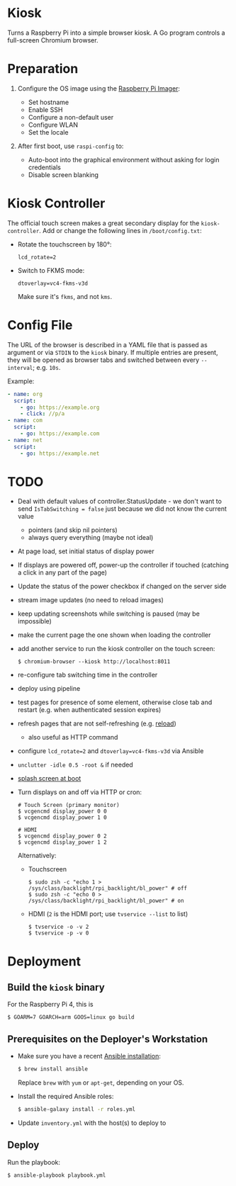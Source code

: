 # Kiosk

Turns a Raspberry Pi into a simple browser kiosk. A Go program controls a full-screen Chromium browser.

# Preparation

1. Configure the OS image using the [Raspberry Pi Imager](https://www.raspberrypi.com/software/):

   - Set hostname
   - Enable SSH
   - Configure a non-default user
   - Configure WLAN
   - Set the locale

1. After first boot, use `raspi-config` to:

   - Auto-boot into the graphical environment without asking for login credentials
   - Disable screen blanking

# Kiosk Controller

The official touch screen makes a great secondary display for the `kiosk-controller`. Add or change the following lines in `/boot/config.txt`:

* Rotate the touchscreen by 180°:

  ```
  lcd_rotate=2
  ```

* Switch to FKMS mode:

  ```
  dtoverlay=vc4-fkms-v3d
  ```

  Make sure it's `fkms`, and not `kms`.

# Config File

The URL of the browser is described in a YAML file that is passed as argument or via `STDIN` to the `kiosk` binary. If multiple entries are present, they will be opened as browser tabs and switched between every `--interval`; e.g. `10s`.

Example:

```yaml
- name: org
  script:
    - go: https://example.org
    - click: //p/a
- name: com
  script:
    - go: https://example.com
- name: net
  script:
    - go: https://example.net
```

# TODO

- Deal with default values of controller.StatusUpdate - we don't want to send `IsTabSwitching = false` just because we did not know the current value
  * pointers (and skip nil pointers)
  * always query everything (maybe not ideal)
- At page load, set initial status of display power
- If displays are powered off, power-up the controller if touched (catching a click in any part of the page)
- Update the status of the power checkbox if changed on the server side
- stream image updates (no need to reload images)
- keep updating screenshots while switching is paused (may be impossible)
- make the current page the one shown when loading the controller
- add another service to run the kiosk controller on the touch screen:

  ```command
  $ chromium-browser --kiosk http://localhost:8011
  ```
- re-configure tab switching time in the controller
- deploy using pipeline
- test pages for presence of some element, otherwise close tab and restart (e.g. when authenticated session expires)
- refresh pages that are not self-refreshing (e.g. [reload](https://github.com/chromedp/chromedp/blob/a3b306adf4a8348197a7927cacf3e77077121dd5/nav.go#L89))
  - also useful as HTTP command
- configure `lcd_rotate=2` and `dtoverlay=vc4-fkms-v3d` via Ansible
- `unclutter -idle 0.5 -root &` if needed
- [splash screen at boot](https://github.com/guysoft/FullPageOS/blob/master/src/modules/fullpageos/filesystem/root_init/etc/systemd/system/splashscreen.service)
- Turn displays on and off via HTTP or cron:

  ```command
  # Touch Screen (primary monitor)
  $ vcgencmd display_power 0 0
  $ vcgencmd display_power 1 0

  # HDMI
  $ vcgencmd display_power 0 2
  $ vcgencmd display_power 1 2
  ```

  Alternatively:

  * Touchscreen

    ```command
    $ sudo zsh -c "echo 1 > /sys/class/backlight/rpi_backlight/bl_power" # off
    $ sudo zsh -c "echo 0 > /sys/class/backlight/rpi_backlight/bl_power" # on
    ```


  * HDMI (`2` is the HDMI port; use `tvservice --list` to list)

    ```command
    $ tvservice -o -v 2
    $ tvservice -p -v 0
    ```

# Deployment

## Build the `kiosk` binary

For the Raspberry Pi 4, this is

```command
$ GOARM=7 GOARCH=arm GOOS=linux go build
```

## Prerequisites on the Deployer's Workstation

* Make sure you have a recent [Ansible installation](http://docs.ansible.com/ansible/intro_installation.html):

  ```bash
  $ brew install ansible
  ```

  Replace `brew` with `yum` or `apt-get`, depending on your OS.

* Install the required Ansible roles:

  ```bash
  $ ansible-galaxy install -r roles.yml
  ```

* Update `inventory.yml` with the host(s) to deploy to

## Deploy

Run the playbook:

```bash
$ ansible-playbook playbook.yml
```
